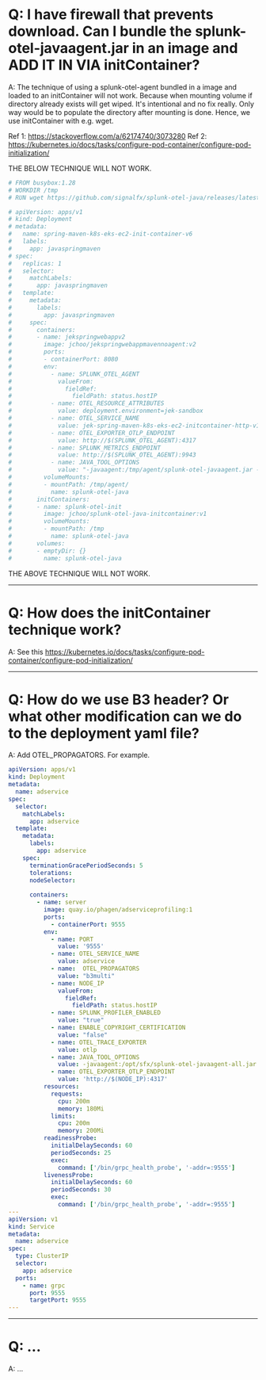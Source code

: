 # Q: I have firewall that prevents download. Can I bundle the splunk-otel-javaagent.jar in an image and ADD IT IN VIA initContainer?

A: The technique of using a splunk-otel-agent bundled in a image and loaded to an initContainer will not work. Because when mounting volume if directory already exists will get wiped. It's intentional and no fix really. Only way would be to populate the directory after mounting is done. Hence, we use initContainer with e.g. wget. 

Ref 1: https://stackoverflow.com/a/62174740/3073280
Ref 2: https://kubernetes.io/docs/tasks/configure-pod-container/configure-pod-initialization/

THE BELOW TECHNIQUE WILL NOT WORK.
```dockerfile
# FROM busybox:1.28
# WORKDIR /tmp
# RUN wget https://github.com/signalfx/splunk-otel-java/releases/latest/download/splunk-otel-javaagent.jar -O /tmp/splunk-otel-javaagent.jar
```

```yml
# apiVersion: apps/v1
# kind: Deployment
# metadata:
#   name: spring-maven-k8s-eks-ec2-init-container-v6
#   labels:
#     app: javaspringmaven
# spec:
#   replicas: 1
#   selector:
#     matchLabels:
#       app: javaspringmaven
#   template:
#     metadata:
#       labels:
#         app: javaspringmaven
#     spec:
#       containers:
#       - name: jekspringwebappv2
#         image: jchoo/jekspringwebappmavennoagent:v2
#         ports:
#         - containerPort: 8080
#         env:
#           - name: SPLUNK_OTEL_AGENT
#             valueFrom:
#               fieldRef:
#                 fieldPath: status.hostIP
#           - name: OTEL_RESOURCE_ATTRIBUTES
#             value: deployment.environment=jek-sandbox
#           - name: OTEL_SERVICE_NAME
#             value: jek-spring-maven-k8s-eks-ec2-initcontainer-http-v10
#           - name: OTEL_EXPORTER_OTLP_ENDPOINT
#             value: http://$(SPLUNK_OTEL_AGENT):4317
#           - name: SPLUNK_METRICS_ENDPOINT
#             value: http://$(SPLUNK_OTEL_AGENT):9943
#           - name: JAVA_TOOL_OPTIONS
#             value: "-javaagent:/tmp/agent/splunk-otel-javaagent.jar -Dsplunk.metrics.enabled=true -Dsplunk.profiler.enabled=true"
#         volumeMounts:
#         - mountPath: /tmp/agent/
#           name: splunk-otel-java
#       initContainers:
#       - name: splunk-otel-init
#         image: jchoo/splunk-otel-java-initcontainer:v1
#         volumeMounts:
#         - mountPath: /tmp
#           name: splunk-otel-java
#       volumes:
#       - emptyDir: {}
#         name: splunk-otel-java
```
THE ABOVE TECHNIQUE WILL NOT WORK.

--- 

# Q: How does the initContainer technique work?

A: See this https://kubernetes.io/docs/tasks/configure-pod-container/configure-pod-initialization/ 

---

# Q: How do we use B3 header? Or what other modification can we do to the deployment yaml file?

A: Add OTEL_PROPAGATORS. For example.

```yml
apiVersion: apps/v1
kind: Deployment
metadata:
  name: adservice
spec:
  selector:
    matchLabels:
      app: adservice
  template:
    metadata:
      labels:
        app: adservice
    spec:
      terminationGracePeriodSeconds: 5
      tolerations:
      nodeSelector:
  
      containers:
        - name: server
          image: quay.io/phagen/adserviceprofiling:1
          ports:
            - containerPort: 9555
          env:
            - name: PORT
              value: '9555'
            - name: OTEL_SERVICE_NAME
              value: adservice
            - name:  OTEL_PROPAGATORS
              value: "b3multi" 
            - name: NODE_IP
              valueFrom:
                fieldRef:
                  fieldPath: status.hostIP
            - name: SPLUNK_PROFILER_ENABLED
              value: "true"
            - name: ENABLE_COPYRIGHT_CERTIFICATION
              value: "false"      
            - name: OTEL_TRACE_EXPORTER
              value: otlp
            - name: JAVA_TOOL_OPTIONS
              value: -javaagent:/opt/sfx/splunk-otel-javaagent-all.jar
            - name: OTEL_EXPORTER_OTLP_ENDPOINT
              value: 'http://$(NODE_IP):4317'
          resources:
            requests:
              cpu: 200m
              memory: 180Mi
            limits:
              cpu: 200m
              memory: 200Mi
          readinessProbe:
            initialDelaySeconds: 60
            periodSeconds: 25
            exec:
              command: ['/bin/grpc_health_probe', '-addr=:9555']
          livenessProbe:
            initialDelaySeconds: 60
            periodSeconds: 30
            exec:
              command: ['/bin/grpc_health_probe', '-addr=:9555']
---
apiVersion: v1
kind: Service
metadata:
  name: adservice
spec:
  type: ClusterIP
  selector:
    app: adservice
  ports:
    - name: grpc
      port: 9555
      targetPort: 9555
---
```

---

# Q: ...

A: ...